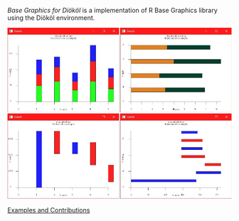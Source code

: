*Base Graphics for Diököl* is a implementation of R Base Graphics library using the Diököl environment.

![](Examples.jpg)

[Examples and Contributions](http://github.com/arce/DklBaseGraphics/wiki)